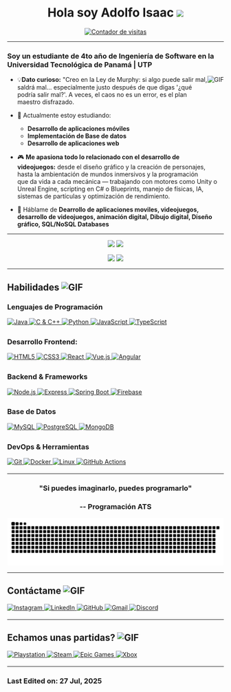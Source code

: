 <h1 align="center">Hola soy Adolfo Isaac <img src="https://i.gifer.com/Bx2q.gif" width="100"></h1>

<!-- Contador de Visitas a mi README Profile -->
<p align="center">
  <a href="https://github.com/antonkomarev/github-profile-views-counter">
    <img src="https://komarev.com/ghpvc/?username=MrT4ttoo&style=for-the-badge" alt="Contador de visitas">
  </a>
</p>

___
<!-- Acerca de Mí -->
### Soy un estudiante de 4to año de Ingeniería de Software en la Universidad Tecnológica de Panamá | UTP

<img align="right" alt="GIF" style="height:230px; width:auto;" src="https://i.gifer.com/VfQL.gif" />

- 💡**Dato curioso:** "Creo en la Ley de Murphy: si algo puede salir mal, saldrá mal... especialmente justo 
    después de que digas '¿qué podría salir mal?'. A veces, el caos no es un error, es el plan maestro disfrazado.
  
- 🌱 Actualmente estoy estudiando:
    - **Desarrollo de aplicaciones móviles**
    - **Implementación de Base de datos**
    - **Desarrollo de aplicaciones web**
    
- 🎮 **Me apasiona todo lo relacionado con el desarrollo de videojuegos:** desde el diseño gráfico y 
    la creación de personajes, hasta la ambientación de mundos inmersivos y la programación que da vida 
    a cada mecánica — trabajando con motores como Unity o Unreal Engine, scripting en C# o Blueprints, 
    manejo de físicas, IA, sistemas de partículas y optimización de rendimiento.
- 💬 Háblame de **Dearrollo de aplicaciones moviles, videojuegos, desarrollo de videojuegos, animación digital, 
    Dibujo digital, Diseño gráfico, SQL/NoSQL Databases**
&emsp;
___
<!-- Estadisticas -->
<p align="center">
  <img 
    src="https://github-readme-stats.vercel.app/api?username=MrT4ttoo&show_icons=true&theme=tokyonight&hide_border=true&include_all_commits=true&count_private=false"
    width="400"
  />
  <img 
    src="https://nirzak-streak-stats.vercel.app/?user=MrT4ttoo&theme=tokyonight&hide_border=true"
    width="400"
  />
</p>

<!-- Logros y lenguajes usados -->
<p align="center">
  <img 
    src="https://github-profile-trophy.vercel.app/?username=MrT4ttoo&theme=tokyonight&no-frame=true&no-bg=false&margin-w=4&row=2&column=4"
  />
  <img 
    src="https://github-readme-stats.vercel.app/api/top-langs/?username=MrT4ttoo&theme=tokyonight&hide=Jupyter&layout=compact&hide_border=true"     
    width="300"
  />
</p>

___
<!-- Titulo:"Habilidades" -->
<h2>
    Habilidades <img src="https://i.gifer.com/YKcP.gif" alt="GIF" width="40">  
</h2>

<!-- Lenguajes de Programación -->
<h3> Lenguajes de Programación </h3>
<a href="" target="_blank">
  <img src="https://img.shields.io/badge/Java-%23ED8B00.svg?style=for-the-badge&logo=java&logoColor=white" alt="Java" style="margin-bottom: 5px;" />
</a>
<a href="" target="_blank">
  <img src="https://img.shields.io/badge/C%20%26%20C++-00599C.svg?style=for-the-badge&logo=c%20programming&logoColor=white" alt="C & C++" style="margin-bottom: 5px;" />
</a>
<a href="" target="_blank">
  <img src="https://img.shields.io/badge/Python-3776AB.svg?style=for-the-badge&logo=python&logoColor=white" alt="Python" style="margin-bottom: 5px;" />
</a>
<a href="" target="_blank">
  <img src="https://img.shields.io/badge/JavaScript-F7DF1E.svg?style=for-the-badge&logo=javascript&logoColor=black" alt="JavaScript" style="margin-bottom: 5px;" />
</a>
<a href="" target="_blank">
  <img src="https://img.shields.io/badge/TypeScript-3178C6.svg?style=for-the-badge&logo=typescript&logoColor=white" alt="TypeScript" style="margin-bottom: 5px;" />
</a>

<!-- Frontend -->
<h3> Desarrollo Frontend: </h3>
<a href="" target="_blank">
  <img src="https://img.shields.io/badge/HTML5-E34F26.svg?style=for-the-badge&logo=html5&logoColor=white" alt="HTML5" style="margin-bottom: 5px;" />
</a>
<a href="" target="_blank">
  <img src="https://img.shields.io/badge/CSS3-1572B6.svg?style=for-the-badge&logo=css3&logoColor=white" alt="CSS3" style="margin-bottom: 5px;" />
</a>
<a href="" target="_blank">
  <img src="https://img.shields.io/badge/React-20232A.svg?style=for-the-badge&logo=react&logoColor=61DAFB" alt="React" style="margin-bottom: 5px;" />
</a>
<a href="" target="_blank">
  <img src="https://img.shields.io/badge/Vue.js-35495E.svg?style=for-the-badge&logo=vue.js&logoColor=4FC08D" alt="Vue.js" style="margin-bottom: 5px;" />
</a>
<a href="" target="_blank">
  <img src="https://img.shields.io/badge/Angular-DD0031.svg?style=for-the-badge&logo=angular&logoColor=white" alt="Angular" style="margin-bottom: 5px;" />
</a>

<!-- Backend / Frameworks -->
<h3> Backend & Frameworks </h3>
<a href="" target="_blank">
  <img src="https://img.shields.io/badge/Node.js-339933.svg?style=for-the-badge&logo=node.js&logoColor=white" alt="Node.js" style="margin-bottom: 5px;" />
</a>
<a href="" target="_blank">
  <img src="https://img.shields.io/badge/Express-000000.svg?style=for-the-badge&logo=express&logoColor=white" alt="Express" style="margin-bottom: 5px;" />
</a>
<a href="" target="_blank">
  <img src="https://img.shields.io/badge/Spring%20Boot-6DB33F.svg?style=for-the-badge&logo=springboot&logoColor=white" alt="Spring Boot" style="margin-bottom: 5px;" />
</a>
<a href="" target="_blank">
  <img src="https://img.shields.io/badge/Firebase-FFCA28.svg?style=for-the-badge&logo=firebase&logoColor=black" alt="Firebase" style="margin-bottom: 5px;" />
</a>

<!-- Base de Datos -->
<h3> Base de Datos </h3>
<a href="" target="_blank">
  <img src="https://img.shields.io/badge/MySQL-4479A1.svg?style=for-the-badge&logo=mysql&logoColor=white" alt="MySQL" style="margin-bottom: 5px;" />
</a>
<a href="" target="_blank">
  <img src="https://img.shields.io/badge/PostgreSQL-316192.svg?style=for-the-badge&logo=postgresql&logoColor=white" alt="PostgreSQL" style="margin-bottom: 5px;" />
</a>
<a href="" target="_blank">
  <img src="https://img.shields.io/badge/MongoDB-47A248.svg?style=for-the-badge&logo=mongodb&logoColor=white" alt="MongoDB" style="margin-bottom: 5px;" />
</a>

<!-- DevOps / Herramientas -->
<h3> DevOps & Herramientas</h3>
<a href="" target="_blank">
  <img src="https://img.shields.io/badge/Git-F05032.svg?style=for-the-badge&logo=git&logoColor=white" alt="Git" style="margin-bottom: 5px;" />
</a>
<a href="" target="_blank">
  <img src="https://img.shields.io/badge/Docker-2496ED.svg?style=for-the-badge&logo=docker&logoColor=white" alt="Docker" style="margin-bottom: 5px;" />
</a>
<a href="" target="_blank">
  <img src="https://img.shields.io/badge/Linux-FCC624.svg?style=for-the-badge&logo=linux&logoColor=black" alt="Linux" style="margin-bottom: 5px;" />
</a>
<a href="" target="_blank">
  <img src="https://img.shields.io/badge/GitHub_Actions-2088FF.svg?style=for-the-badge&logo=githubactions&logoColor=white" alt="GitHub Actions" style="margin-bottom: 5px;" />
</a>

___
<!-- Frase Final -->
<h3 align="center"><strong>"Si puedes imaginarlo, puedes programarlo"</strong></h3>
<h3 align="center"><strong>-- Programación ATS</strong></h3>

<!-- GIF SnakeGame -->
<p align="center">
  <img src="https://github.com/7oSkaaa/7oSkaaa/blob/output/github-contribution-grid-snake.svg?" alt="Snake Game"/>
</p>

___
<!-- Titulo: "Contáctame" -->
<h2>
    Contáctame  <img src="https://i.gifer.com/33HU.gif" alt="GIF" width="40">  
</h2> 

<!-- Instagram -->
<a href="" target="_blank">
  <img src="https://img.shields.io/badge/Instagram-%23E4405F.svg?style=for-the-badge&logo=Instagram&logoColor=white" alt="Instagram" style="margin-bottom: 5px;" />
</a>

<!-- Linkedin -->
<a href="" target="_blank">
  <img src="https://img.shields.io/badge/linkedin-%230077B5.svg?style=for-the-badge&logo=linkedin&logoColor=white" alt="LinkedIn" style="margin-bottom: 5px;" />
</a>

<!-- Github -->
<a href="https://github.com/MrT4ttoo?tab=repositories" target="_blank">
  <img src="https://img.shields.io/badge/github-%23121011.svg?style=for-the-badge&logo=github&logoColor=white" alt="GitHub" style="margin-bottom: 5px;" />
</a>

<!-- Gmail -->
<a href="" target="_blank">
  <img src="https://img.shields.io/badge/Gmail-D14836?style=for-the-badge&logo=gmail&logoColor=white" alt="Gmail" style="margin-bottom: 5px;" />
</a>

<!-- Discord -->
<a href="" target="_blank">
  <img src="https://img.shields.io/badge/Discord-%235865F2.svg?style=for-the-badge&logo=discord&logoColor=white" alt="Discord" style="margin-bottom: 5px;" />
</a>

___
<!-- Titulo: "Plataformas de videojuegos" -->
<h2>
    Echamos unas partidas?  <img src="https://i.gifer.com/Paz.gif" alt="GIF" width="40">  
</h2> 

<!-- Playstation -->
<a href="" target="_blank">
  <img src="https://img.shields.io/badge/Playstation-003791?style=for-the-badge&logo=playstation&logoColor=white" alt="Playstation" style="margin-bottom: 5px;" />
</a>

<!-- Steam -->
<a href="" target="_blank">
  <img src="https://img.shields.io/badge/steam-%23000000.svg?style=for-the-badge&logo=steam&logoColor=white" alt="Steam" style="margin-bottom: 5px;" />
</a>

<!-- Epic games -->
<a href="" target="_blank">
  <img src="https://img.shields.io/badge/epicgames-%23313131.svg?style=for-the-badge&logo=epicgames&logoColor=white" alt="Epic Games" style="margin-bottom: 5px;" />
</a>

<!-- Xbox -->
<a href="" target="_blank">
  <img src="https://img.shields.io/badge/xbox-%23107C10.svg?style=for-the-badge&logo=xbox&logoColor=white" alt="Xbox" style="margin-bottom: 5px;" />
</a>

___
### Last Edited on: 27 Jul, 2025
